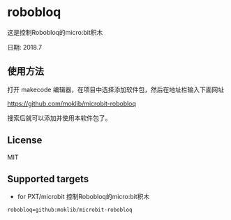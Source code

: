 # robobloq

这是控制Robobloq的micro:bit积木
 
日期: 2018.7

## 使用方法

打开 makecode 编辑器，在项目中选择添加软件包，然后在地址栏输入下面网址  

https://github.com/moklib/microbit-robobloq

搜索后就可以添加并使用本软件包了。

## License

MIT

## Supported targets

* for PXT/microbit
控制Robobloq的micro:bit积木

```package
robobloq=github:moklib/microbit-robobloq
```
